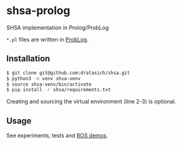 # shsa-prolog

SHSA implementation in Prolog/ProbLog

`*.pl` files are written in [ProbLog](https://dtai.cs.kuleuven.be/problog/).


## Installation

```bash
$ git clone git@github.com:dratasich/shsa.git
$ python3 -m venv shsa-venv
$ source shsa-venv/bin/activate
$ pip install -r shsa/requirements.txt
```

Creating and sourcing the virtual environment (line 2-3) is optional.


## Usage

See experiments, tests and [ROS demos](https://github.com/dratasich/shsa_ros).
